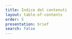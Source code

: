 ```yaml
---
title: Indice del contenuti
layout: table-of-contents
order: 5
presentation: brief
search: false
---
```

